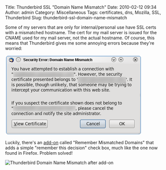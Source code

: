 Title: Thunderbird SSL "Domain Name Mismatch"
Date: 2010-02-12 09:34
Author: admin
Category: Miscellaneous
Tags: certificates, dns, Mozilla, SSL, Thunderbird
Slug: thunderbird-ssl-domain-name-mismatch

Some of my servers that are only for internal/personal use have SSL
certs with a mismatched hostname. The cert for my mail server is issued
for the CNAME used for my mail server, not the actual hostname. Of
course, this means that Thunderbird gives me some annoying errors
because they're worried:

![Domain Name Mismatch in Thunderbird](/GFX/Domain_Name_Mismatch.png)

Luckily, there's an
[add-on](https://addons.mozilla.org/en-US/thunderbird/addon/2131) called
"Remember Mismatched Domains" that adds a simple "remember this
decision" check box, much like the one now found in Firefox. Problem
solved!

![Thunderbird Domain Name Mismatch after
add-on](/GFX/Domain_Name_Mismatch2.png)
